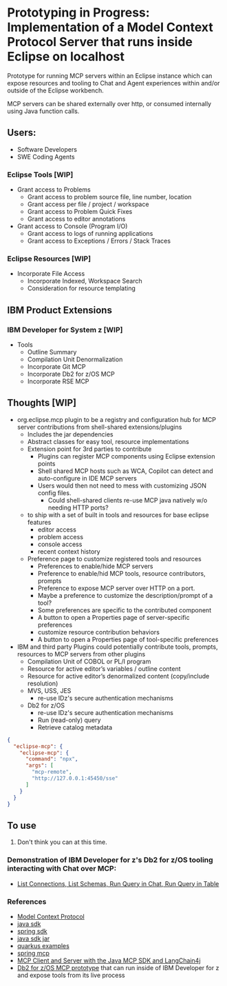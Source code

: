 # Prototyping in Progress: Implementation of a Model Context Protocol Server that runs inside Eclipse on localhost

Prototype for running MCP servers within an Eclipse instance which can expose resources and tooling to Chat and Agent experiences within and/or outside of the Eclipse workbench.

MCP servers can be shared externally over http, or consumed internally using Java function calls.

## Users:

- Software Developers
- SWE Coding Agents

### Eclipse Tools [WIP]

- Grant access to Problems
  - Grant access to problem source file, line number, location
  - Grant access per file / project / workspace
  - Grant access to Problem Quick Fixes
  - Grant access to editor annotations
- Grant access to Console (Program I/O)
  - Grant access to logs of running applications
  - Grant access to Exceptions / Errors / Stack Traces

### Eclipse Resources [WIP]

- Incorporate File Access
  - Incorporate Indexed, Workspace Search
  - Consideration for resource templating

## IBM Product Extensions

### IBM Developer for System z [WIP]

- Tools
  - Outline Summary
  - Compilation Unit Denormalization
  - Incorporate Git MCP
  - Incorporate Db2 for z/OS MCP
  - Incorporate RSE MCP

## Thoughts [WIP]

- org.eclipse.mcp plugin to be a registry and configuration hub for MCP server contributions from shell-shared extensions/plugins
  - Includes the jar dependencies
  - Abstract classes for easy tool, resource implementations
  - Extension point for 3rd parties to contribute
    - Plugins can register MCP components using Eclipse extension points
    - Shell shared MCP hosts such as WCA, Copilot can detect and auto-configure in IDE MCP servers
    - Users would then not need to mess with customizing JSON config files.
      - Could shell-shared clients re-use MCP java natively w/o needing HTTP ports?
  - to ship with a set of built in tools and resources for base eclipse features
    - editor access
    - problem access
    - console access
    - recent context history
  - Preference page to customize registered tools and resources
    - Preferences to enable/hide MCP servers
    - Preference to enable/hid MCP tools, resource contributors, prompts
    - Preference to expose MCP server over HTTP on a port.
    - Maybe a preference to customize the description/prompt of a tool?
    - Some preferences are specific to the contributed component
    - A button to open a Properties page of server-specific preferences
    - customize resource contribution behaviors
    - A button to open a Properties page of tool-specific preferences
- IBM and third party Plugins could potentially contribute tools, prompts, resources to MCP servers from other plugins
  - Compilation Unit of COBOL or PL/I program
  - Resource for active editor’s variables / outline content
  - Resource for active editor’s denormalized content (copy/include resolution)
  - MVS, USS, JES
    - re-use IDz's secure authentication  mechanisms
  - Db2 for z/OS
    - re-use IDz's secure authentication  mechanisms
    - Run (read-only) query
    - Retrieve catalog metadata


```json
{
  "eclipse-mcp": {
    "eclipse-mcp": {
      "command": "npx",
      "args": [
        "mcp-remote",
        "http://127.0.0.1:45450/sse"
      ]
    }
  }
}
```

## To use

1. Don't think you can at this time.

### Demonstration of IBM Developer for z's Db2 for z/OS tooling interacting with Chat over MCP:

- [List Connections, List Schemas, Run Query in Chat, Run Query in Table](https://ibm.box.com/s/cv4dnrvm6heapmu0c1amucs9l177fvrh)

### References

- [Model Context Protocol](https://www.anthropic.com/news/model-context-protocol)
- [java sdk](https://github.com/modelcontextprotocol/java-sdk)
- [spring sdk](https://docs.spring.io/spring-ai-mcp/reference/mcp.html)
- [java sdk jar](https://mvnrepository.com/artifact/io.modelcontextprotocol.sdk/mcp/0.8.1)
- [quarkus examples](https://github.com/quarkiverse/quarkus-mcp-servers/tree/main/jdbc)
- [spring mcp](https://github.com/spring-projects-experimental/spring-ai-mcp)
- [MCP Client and Server with the Java MCP SDK and LangChain4j](https://glaforge.dev/posts/2025/04/04/mcp-client-and-server-with-java-mcp-sdk-and-langchain4j)
- [Db2 for z/OS MCP prototype](https://github.ibm.com/jflicke/ibmz-mcp) that can run inside of IBM Developer for z and expose tools from its live process
